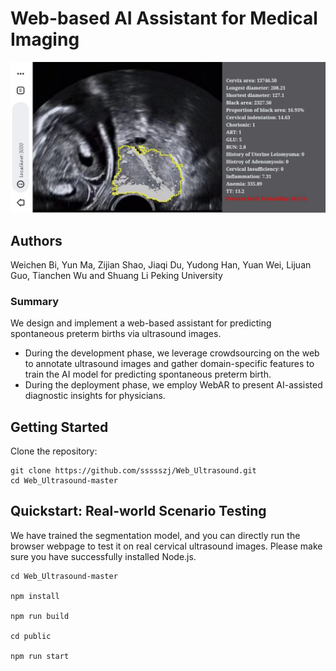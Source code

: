 
# Web-based AI Assistant for Medical Imaging

![alt text](./result.jpg)

## Authors

Weichen Bi, Yun Ma, Zijian Shao, Jiaqi Du, Yudong Han, Yuan Wei, Lijuan Guo, Tianchen Wu and Shuang Li
Peking University

### Summary

We design and implement a web-based assistant
for predicting spontaneous preterm births via ultrasound images.

* During the development phase, we leverage crowdsourcing on the web to annotate ultrasound images and gather domain-specific features to train the AI model for predicting spontaneous preterm birth. 
* During the deployment phase, we employ WebAR to present AI-assisted diagnostic insights for physicians. 

## Getting Started

Clone the repository:

```
git clone https://github.com/ssssszj/Web_Ultrasound.git
cd Web_Ultrasound-master
```

## Quickstart: Real-world Scenario Testing

We have trained the segmentation model, and you can directly run the browser webpage to test it on real cervical ultrasound images.
Please make sure you have successfully installed Node.js.

```
cd Web_Ultrasound-master

npm install

npm run build

cd public

npm run start
```
